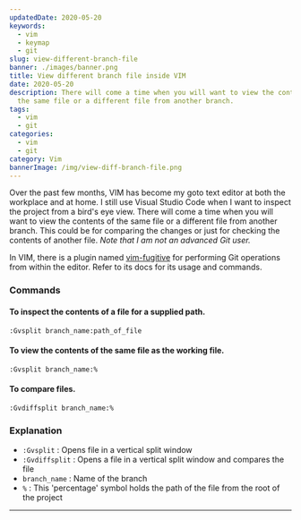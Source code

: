 ```yaml
---
updatedDate: 2020-05-20
keywords:
  - vim
  - keymap
  - git
slug: view-different-branch-file
banner: ./images/banner.png
title: View different branch file inside VIM
date: 2020-05-20
description: There will come a time when you will want to view the contents of
  the same file or a different file from another branch.
tags:
  - vim
  - git
categories:
  - vim
  - git
category: Vim
bannerImage: /img/view-diff-branch-file.png
---
```


Over the past few months, VIM has become my goto text editor at both the workplace and at home. I still use Visual Studio Code when I want to inspect the project from a bird's eye view.
There will come a time when you will want to view the contents of the same file or a different file from another branch.
This could be for comparing the changes or just for checking the contents of another file.
_Note that I am not an advanced Git user._

In VIM, there is a plugin named [vim-fugitive](https://github.com/tpope/vim-fugitive) for performing Git operations from within the editor.
Refer to its docs for its usage and commands.

### Commands

#### To inspect the contents of a file for a supplied path.

```vim
:Gvsplit branch_name:path_of_file
```

#### To view the contents of the same file as the working file.

```vim
:Gvsplit branch_name:%
```

#### To compare files.

```vim
:Gvdiffsplit branch_name:%
```

### Explanation

- `:Gvsplit` : Opens file in a vertical split window
- `:Gvdiffsplit` : Opens a file in a vertical split window and compares the file
- `branch_name` : Name of the branch
- `%` : This 'percentage' symbol holds the path of the file from the root of the project

---

